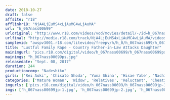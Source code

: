 ```yaml
---
date: 2018-10-27
draft: false
affsite: "r18"
afflinkr18: "NjA4LjEuMS4xLjAuMC4wLjAuMA"
url: "h_067nass00699"
urloriginal: "http://www.r18.com/videos/vod/movies/detail/-/id=h_067nass00699"
urlfinal: "http://media.r18.com/track/NjA4LjEuMS4xLjAuMC4wLjAuMA/videos/vod/movies/detail/-/id=h_067nass00699"
samplevid: "awspv3001.r18.com/litevideo/freepv/h/h_0/h_067nass699/h_067nass699_dmb_w.mp4"
title: "Lustful Family Rape - Country Father-in-Law Attacks Daughter"
mainimgurl: "pics.r18.com/digital/video/h_067nass00699/h_067nass00699ps.jpg"
mainimgs: "h_067nass00699ps.jpg"
releasedate: "Sept. 08, 2017"
duration: 244
productioncomp: "Nadeshiko"
girls: ['Rei Aoki', 'Chisato Shoda', 'Yuna Shina', 'Hisae Yabe', 'Nachi Kurosawa', 'Reiko Kobayakawa']
categories: ['Mature Woman', 'Widow', 'Relatives', 'Reluctant', 'Cheating Wife', 'Over 4 Hours', 'Hi-Def']
imgurls: ['pics.r18.com/digital/video/h_067nass00699/h_067nass00699jp-1.jpg', 'pics.r18.com/digital/video/h_067nass00699/h_067nass00699jp-2.jpg', 'pics.r18.com/digital/video/h_067nass00699/h_067nass00699jp-3.jpg', 'pics.r18.com/digital/video/h_067nass00699/h_067nass00699jp-4.jpg', 'pics.r18.com/digital/video/h_067nass00699/h_067nass00699jp-5.jpg', 'pics.r18.com/digital/video/h_067nass00699/h_067nass00699jp-6.jpg', 'pics.r18.com/digital/video/h_067nass00699/h_067nass00699jp-7.jpg', 'pics.r18.com/digital/video/h_067nass00699/h_067nass00699jp-8.jpg', 'pics.r18.com/digital/video/h_067nass00699/h_067nass00699jp-9.jpg', 'pics.r18.com/digital/video/h_067nass00699/h_067nass00699jp-10.jpg', 'pics.r18.com/digital/video/h_067nass00699/h_067nass00699jp-11.jpg', 'pics.r18.com/digital/video/h_067nass00699/h_067nass00699jp-12.jpg', 'pics.r18.com/digital/video/h_067nass00699/h_067nass00699jp-13.jpg', 'pics.r18.com/digital/video/h_067nass00699/h_067nass00699jp-14.jpg', 'pics.r18.com/digital/video/h_067nass00699/h_067nass00699jp-15.jpg', 'pics.r18.com/digital/video/h_067nass00699/h_067nass00699jp-16.jpg', 'pics.r18.com/digital/video/h_067nass00699/h_067nass00699jp-17.jpg', 'pics.r18.com/digital/video/h_067nass00699/h_067nass00699jp-18.jpg', 'pics.r18.com/digital/video/h_067nass00699/h_067nass00699jp-19.jpg', 'pics.r18.com/digital/video/h_067nass00699/h_067nass00699jp-20.jpg']
imgs: ['h_067nass00699jp-1.jpg', 'h_067nass00699jp-2.jpg', 'h_067nass00699jp-3.jpg', 'h_067nass00699jp-4.jpg', 'h_067nass00699jp-5.jpg', 'h_067nass00699jp-6.jpg', 'h_067nass00699jp-7.jpg', 'h_067nass00699jp-8.jpg', 'h_067nass00699jp-9.jpg', 'h_067nass00699jp-10.jpg', 'h_067nass00699jp-11.jpg', 'h_067nass00699jp-12.jpg', 'h_067nass00699jp-13.jpg', 'h_067nass00699jp-14.jpg', 'h_067nass00699jp-15.jpg', 'h_067nass00699jp-16.jpg', 'h_067nass00699jp-17.jpg', 'h_067nass00699jp-18.jpg', 'h_067nass00699jp-19.jpg', 'h_067nass00699jp-20.jpg']
---
```

